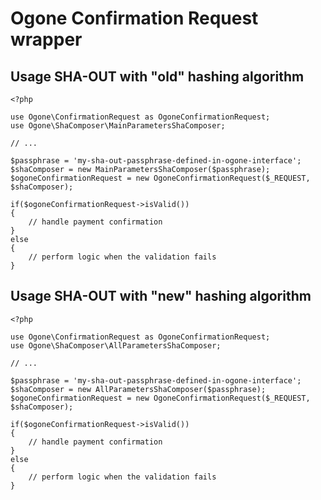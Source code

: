 # Ogone Confirmation Request wrapper #

## Usage SHA-OUT with "old" hashing algorithm ##

  	<?php
 	
	use Ogone\ConfirmationRequest as OgoneConfirmationRequest;
	use Ogone\ShaComposer\MainParametersShaComposer;
	
	// ...
	
	$passphrase = 'my-sha-out-passphrase-defined-in-ogone-interface';
	$shaComposer = new MainParametersShaComposer($passphrase);
	$ogoneConfirmationRequest = new OgoneConfirmationRequest($_REQUEST, $shaComposer);
	
	if($ogoneConfirmationRequest->isValid())
	{
		// handle payment confirmation
	}
	else
	{
		// perform logic when the validation fails
	}
	
## Usage SHA-OUT with "new" hashing algorithm ##

  	<?php
 	
	use Ogone\ConfirmationRequest as OgoneConfirmationRequest;
	use Ogone\ShaComposer\AllParametersShaComposer;
	
	// ...
	
	$passphrase = 'my-sha-out-passphrase-defined-in-ogone-interface';
	$shaComposer = new AllParametersShaComposer($passphrase);
	$ogoneConfirmationRequest = new OgoneConfirmationRequest($_REQUEST, $shaComposer);
	
	if($ogoneConfirmationRequest->isValid())
	{
		// handle payment confirmation
	}
	else
	{
		// perform logic when the validation fails
	}